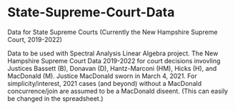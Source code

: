 # State-Supreme-Court-Data
Data for State Supreme Courts (Currently the New Hampshire Supreme Court, 2019-2022)

Data to be used with Spectral Analysis Linear Algebra project.  The New Hampshire Supreme Court Data 2019-2022 for court decisions invovling Justices Bassett (B), Donavan (D), Hantz-Marconi (HM), Hicks (H), and MacDonald (M).  Justice MacDonald sworn in March 4, 2021.  For simplicity/interest, 2021 cases (and beyond) without a MacDonald concurrence/join are assumed to be a MacDonald diseent.  (This can easily be changed in the spreadsheet.)

